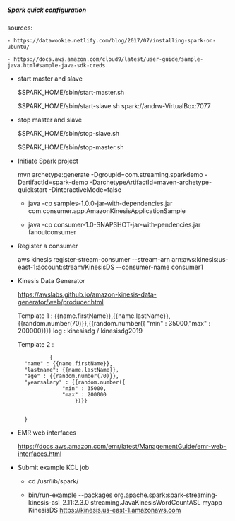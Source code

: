 ##### Spark quick configuration

sources:

	- https://datawookie.netlify.com/blog/2017/07/installing-spark-on-ubuntu/
	
	- https://docs.aws.amazon.com/cloud9/latest/user-guide/sample-java.html#sample-java-sdk-creds


- start master and slave

	$SPARK_HOME/sbin/start-master.sh

	$SPARK_HOME/sbin/start-slave.sh spark://andrw-VirtualBox:7077


- stop master and slave 

	$SPARK_HOME/sbin/stop-slave.sh

	$SPARK_HOME/sbin/stop-master.sh


- Initiate Spark project

	mvn archetype:generate -DgroupId=com.streaming.sparkdemo -DartifactId=spark-demo -DarchetypeArtifactId=maven-archetype-quickstart -DinteractiveMode=false
	
	
	- java -cp samples-1.0.0-jar-with-dependencies.jar com.consumer.app.AmazonKinesisApplicationSample
	
	- java -cp consumer-1.0-SNAPSHOT-jar-with-pendencies.jar  fanoutconsumer

- Register a consumer

	aws kinesis register-stream-consumer --stream-arn arn:aws:kinesis:us-east-1:account:stream/KinesisDS --consumer-name consumer1
	
- Kinesis Data Generator

	https://awslabs.github.io/amazon-kinesis-data-generator/web/producer.html
	
	Template 1 : {{name.firstName}},{{name.lastName}},{{random.number(70)}},{{random.number({ "min" : 35000,"max" : 200000})}}
	log : kinesisdg / kinesisdg2019

	Template 2 :

				{
		"name" : {{name.firstName}},
		"lastname": {{name.lastName}},
		"age" : {{random.number(70)}},
		"yearsalary" : {{random.number({
				    "min" : 35000,
				    "max" : 200000
					    })}}


		}

- EMR web interfaces

	https://docs.aws.amazon.com/emr/latest/ManagementGuide/emr-web-interfaces.html

- Submit example KCL job


	- cd /usr/lib/spark/

	- bin/run-example --packages org.apache.spark:spark-streaming-kinesis-asl_2.11:2.3.0 streaming.JavaKinesisWordCountASL myapp  KinesisDS https://kinesis.us-east-1.amazonaws.com 
